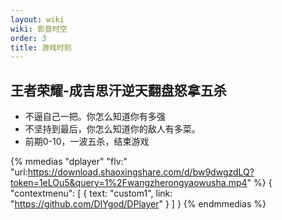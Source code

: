 ```yaml
---
layout: wiki
wiki: 影音时空
order: 3
title: 游戏时刻
---
```

## 王者荣耀-成吉思汗逆天翻盘怒拿五杀

- 不逼自己一把。你怎么知道你有多强
- 不坚持到最后，你怎么知道你的敌人有多菜。
- 前期0-10，一波五杀，结束游戏

{% mmedias "dplayer" "flv:" "url:https://download.shaoxingshare.com/d/bw9dwgzdLQ?token=1eLOu5&query=1%2Fwangzherongyaowusha.mp4" %}
{
  "contextmenu":
  [
    {
      text: "custom1",
      link: "https://github.com/DIYgod/DPlayer"
    }
  ]
}
{% endmmedias %}

